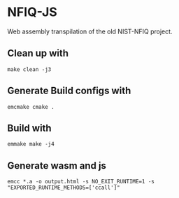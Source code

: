# NFIQ-JS
Web assembly transpilation of the old NIST-NFIQ project. 

## Clean up with
    make clean -j3

## Generate Build configs with
    emcmake cmake .

## Build with
    emmake make -j4

## Generate wasm and js
    emcc *.a -o output.html -s NO_EXIT_RUNTIME=1 -s "EXPORTED_RUNTIME_METHODS=['ccall']"